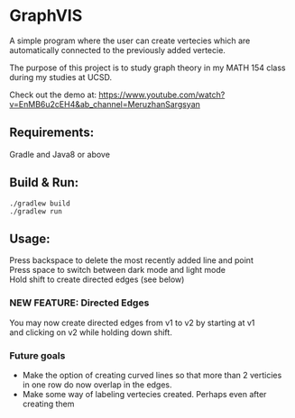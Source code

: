 # GraphVIS

A simple program where the user can create vertecies which are automatically connected to the previously added vertecie.

The purpose of this project is to study graph theory in my MATH 154 class during my studies at UCSD.

Check out the demo at: https://www.youtube.com/watch?v=EnMB6u2cEH4&ab_channel=MeruzhanSargsyan

## Requirements:
Gradle and Java8 or above

## Build & Run:
```
./gradlew build
./gradlew run
```

## Usage:
Press backspace to delete the most recently added line and point <br>
Press space to switch between dark mode and light mode <br>
Hold shift to create directed edges (see below)

### NEW FEATURE: Directed Edges
You may now create directed edges from v1 to v2 by starting at v1 <br>
and clicking on v2 while holding down shift.

### Future goals
<ul>
<li>Make the option of creating curved lines so that more than 2 verticies <br>
in one row do now overlap in the edges.
<li> Make some way of labeling vertecies created. Perhaps even after creating them
</ul>

